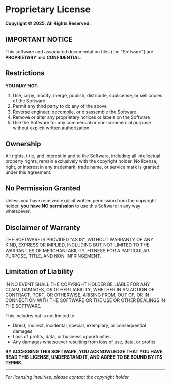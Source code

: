 # Proprietary License

**Copyright © 2025. All Rights Reserved.**

## IMPORTANT NOTICE

This software and associated documentation files (the "Software") are **PROPRIETARY** and **CONFIDENTIAL**.

## Restrictions

**YOU MAY NOT:**

1. Use, copy, modify, merge, publish, distribute, sublicense, or sell copies of the Software
2. Permit any third party to do any of the above
3. Reverse engineer, decompile, or disassemble the Software
4. Remove or alter any proprietary notices or labels on the Software
5. Use the Software for any commercial or non-commercial purpose without explicit written authorization

## Ownership

All rights, title, and interest in and to the Software, including all intellectual property rights, remain exclusively with the copyright holder. No license, right, or interest in any trademark, trade name, or service mark is granted under this agreement.

## No Permission Granted

Unless you have received explicit written permission from the copyright holder, **you have NO permission** to use this Software in any way whatsoever.

## Disclaimer of Warranty

THE SOFTWARE IS PROVIDED "AS IS", WITHOUT WARRANTY OF ANY KIND, EXPRESS OR IMPLIED, INCLUDING BUT NOT LIMITED TO THE WARRANTIES OF MERCHANTABILITY, FITNESS FOR A PARTICULAR PURPOSE, TITLE, AND NON-INFRINGEMENT.

## Limitation of Liability

IN NO EVENT SHALL THE COPYRIGHT HOLDER BE LIABLE FOR ANY CLAIM, DAMAGES, OR OTHER LIABILITY, WHETHER IN AN ACTION OF CONTRACT, TORT, OR OTHERWISE, ARISING FROM, OUT OF, OR IN CONNECTION WITH THE SOFTWARE OR THE USE OR OTHER DEALINGS IN THE SOFTWARE.

This includes but is not limited to:
- Direct, indirect, incidental, special, exemplary, or consequential damages
- Loss of profits, data, or business opportunities
- Any damages whatsoever resulting from loss of use, data, or profits

**BY ACCESSING THIS SOFTWARE, YOU ACKNOWLEDGE THAT YOU HAVE READ THIS LICENSE, UNDERSTAND IT, AND AGREE TO BE BOUND BY ITS TERMS.**

---

*For licensing inquiries, please contact the copyright holder.*
